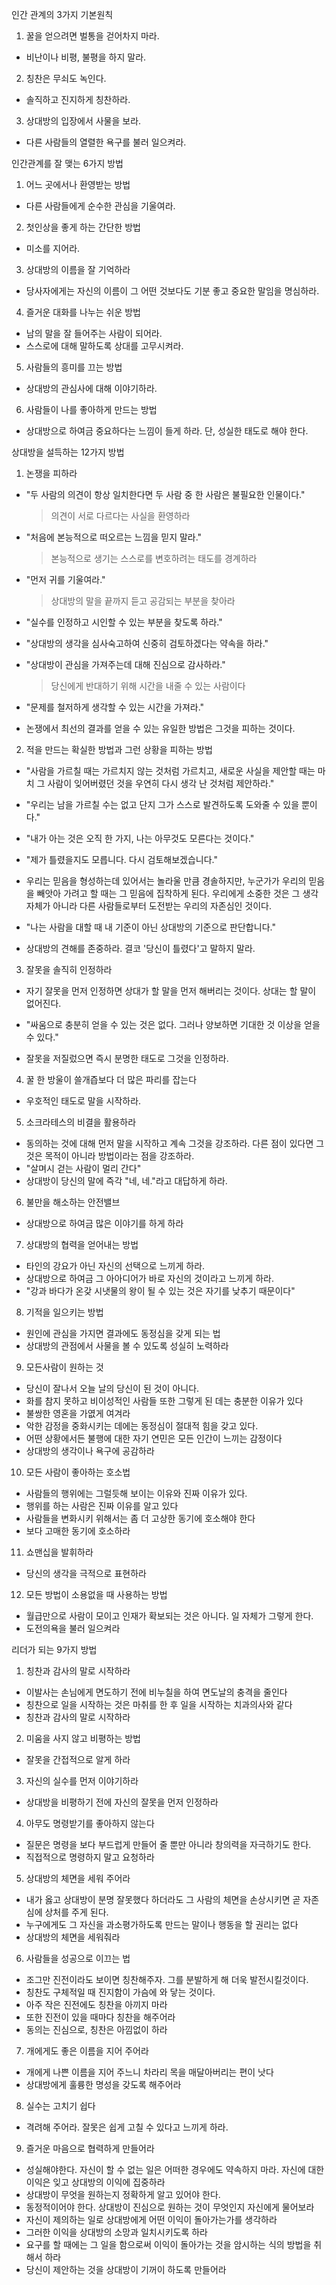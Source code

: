 인간 관계의 3가지 기본원칙

1. 꿀을 얻으려면 벌통을 걷어차지 마라.
  - 비난이나 비평, 불평을 하지 말라.
2. 칭찬은 무쇠도 녹인다.
  - 솔직하고 진지하게 칭찬하라.
3. 상대방의 입장에서 사물을 보라.
  - 다른 사람들의 열렬한 욕구를 불러 일으켜라.



인간관계를 잘 맺는 6가지 방법

1. 어느 곳에서나 환영받는 방법
  - 다른 사람들에게 순수한 관심을 기울여라.
2. 첫인상을 좋게 하는 간단한 방법
  - 미소를 지어라.
3. 상대방의 이름을 잘 기억하라
  - 당사자에게는 자신의 이름이 그 어떤 것보다도 기분 좋고 중요한 말임을 명심하라.
4. 즐거운 대화를 나누는 쉬운 방법
  - 남의 말을 잘 들어주는 사람이 되어라.
  - 스스로에 대해 말하도록 상대를 고무시켜라.
5. 사람들의 흥미를 끄는 방법
  - 상대방의 관심사에 대해 이야기하라.
6. 사람들이 나를 좋아하게 만드는 방법
  - 상대방으로 하여금 중요하다는 느낌이 들게 하라. 단, 성실한 태도로 해야 한다.









상대방을 설득하는 12가지 방법

1. 논쟁을 피하라
  - "두 사람의 의견이 항상 일치한다면 두 사람 중 한 사람은 불필요한 인물이다."
    > 의견이 서로 다르다는 사실을 환영하라
  - "처음에 본능적으로 떠오르는 느낌을 믿지 말라."
    > 본능적으로 생기는 스스로를 변호하려는 태도를 경계하라
  - "먼저 귀를 기울여라."
    > 상대방의 말을 끝까지 듣고 공감되는 부분을 찾아라
  - "실수를 인정하고 시인할 수 있는 부분을 찾도록 하라." 
  - "상대방의 생각을 심사숙고하여 신중히 검토하겠다는 약속을 하라."
  - "상대방이 관심을 가져주는데 대해 진심으로 감사하라."
    > 당신에게 반대하기 위해 시간을 내줄 수 있는 사람이다
  - "문제를 철저하게 생각할 수 있는 시간을 가져라."

  - 논쟁에서 최선의 결과를 얻을 수 있는 유일한 방법은 그것을 피하는 것이다.

2. 적을 만드는 확실한 방법과 그런 상황을 피하는 방법
  - "사람을 가르칠 때는 가르치지 않는 것처럼 가르치고, 새로운 사실을 제안할 때는 마치 그 사람이 잊어버렸던 것을 우연히 다시 생각 난 것처럼 제안하라."
  - "우리는 남을 가르칠 수는 없고 단지 그가 스스로 발견하도록 도와줄 수 있을 뿐이다."
  - "내가 아는 것은 오직 한 가지, 나는 아무것도 모른다는 것이다."
  - "제가 틀렸을지도 모릅니다. 다시 검토해보겠습니다."

  - 우리는 믿음을 형성하는데 있어서는 놀라울 만큼 경솔하지만, 누군가가 우리의 믿음을 빼앗아 가려고 할 때는 그 믿음에 집착하게 된다. 우리에게 소중한 것은 그 생각 자체가 아니라 다른 사람들로부터 도전받는 우리의 자존심인 것이다.

  - "나는 사람을 대할 때 내 기준이 아닌 상대방의 기준으로 판단합니다."

  - 상대방의 견해를 존중하라. 결코 '당신이 틀렸다'고 말하지 말라.



3. 잘못을 솔직히 인정하라
  - 자기 잘못을 먼저 인정하면 상대가 할 말을 먼저 해버리는 것이다. 상대는 할 말이 없어진다. 
  - "싸움으로 충분히 얻을 수 있는 것은 없다. 그러나 양보하면 기대한 것 이상을 얻을 수 있다."

  - 잘못을 저질렀으면 즉시 분명한 태도로 그것을 인정하라.

4. 꿀 한 방울이 쓸개즙보다 더 많은 파리를 잡는다
  - 우호적인 태도로 말을 시작하라.

5. 소크라테스의 비결을 활용하라
  - 동의하는 것에 대해 먼저 말을 시작하고 계속 그것을 강조하라. 다른 점이 있다면 그것은 목적이 아니라 방법이라는 점을 강조하라.
  - "살며시 걷는 사람이 멀리 간다"
  - 상대방이 당신의 말에 즉각 "네, 네."라고 대답하게 하라.

6. 불만을 해소하는 안전밸브
  - 상대방으로 하여금 많은 이야기를 하게 하라

7. 상대방의 협력을 얻어내는 방법
  - 타인의 강요가 아닌 자신의 선택으로 느끼게 하라.
  - 상대방으로 하여금 그 아아디어가  바로 자신의 것이라고 느끼게 하라.
  - "강과 바다가 온갖 시냇물의 왕이 될 수 있는 것은 자기를 낮추기 때문이다"

8. 기적을 일으키는 방법
  - 원인에 관심을 가지면 결과에도 동정심을 갖게 되는 법
  - 상대방의 관점에서 사물을 볼 수 있도록 성실히 노력하라

9. 모든사람이 원하는 것
  - 당신이 잘나서 오늘 날의 당신이 된 것이 아니다.
  - 화를 참지 못하고 비이성적인 사람들 또한 그렇게 된 데는 충분한 이유가 있다
  - 불쌍한 영혼을 가엾게 여겨라
  - 악한 감정을 중화시키는 데에는 동정심이 절대적 힘을 갖고 있다.
  - 어떤 상황에서든 불행에 대한 자기 연민은 모든 인간이 느끼는 감정이다
  - 상대방의 생각이나 욕구에 공감하라
10. 모든 사람이 좋아하는 호소법
  - 사람들의 행위에는 그럴듯해 보이는 이유와 진짜 이유가 있다.
  - 행위를 하는 사람은 진짜 이유를 알고 있다
  - 사람들을 변화시키 위해서는 좀 더 고상한 동기에 호소해야 한다
  - 보다 고매한 동기에 호소하라

11. 쇼맨십을 발휘하라
  - 당신의 생각을 극적으로 표현하라

12. 모든 방법이 소용없을 때 사용하는 방법
  - 월급만으로 사람이 모이고 인재가 확보되는 것은 아니다. 일 자체가 그렇게 한다.
  - 도전의욕을 불러 일으켜라


리더가 되는 9가지 방법

1. 칭찬과 감사의 말로 시작하라
  - 이발사는 손님에게 면도하기 전에 비누칠을 하여 면도날의 충격을 줄인다
  - 칭찬으로 일을 시작하는 것은 마취를 한 후 일을 시작하는 치과의사와 같다
  - 칭찬과 감사의 말로 시작하라

2. 미움을 사지 않고 비평하는 방법
  - 잘못을 간접적으로 알게 하라

3. 자신의 실수를 먼저 이야기하라
  - 상대방을 비평하기 전에 자신의 잘못을 먼저 인정하라

4. 아무도 명령받기를 좋아하지 않는다
  - 질문은 명령을 보다 부드럽게 만들어 줄 뿐만 아니라 창의력을 자극하기도 한다.
  - 직접적으로 명령하지 말고 요청하라

5. 상대방의 체면을 세워 주어라
  - 내가 옳고 상대방이 분명 잘못했다 하더라도 그 사람의 체면을 손상시키면 곧 자존심에 상처를 주게 된다.
  - 누구에게도 그 자신을 과소평가하도록 만드는 말이나 행동을 할 권리는 없다
  - 상대방의 체면을 세워줘라

6. 사람들을 성공으로 이끄는 법
  - 조그만 진전이라도 보이면 칭찬해주자. 그를 분발하게 해 더욱 발전시킬것이다.
  - 칭찬도 구체적일 때 진지함이 가슴에 와 닿는 것이다.
  - 아주 작은 진전에도 칭찬을 아끼지 마라
  - 또한 진전이 있을 때마다 칭찬을 해주어라
  - 동의는 진심으로, 칭찬은 아낌없이 하라

7. 개에게도 좋은 이름을 지어 주어라
  - 개에게 나쁜 이름을 지어 주느니 차라리 목을 매달아버리는 편이 낫다
  - 상대방에게 훌륭한 명성을 갖도록 해주어라

8. 실수는 고치기 쉽다
  - 격려해 주어라. 잘못은 쉽게 고칠 수 있다고 느끼게 하라.

9. 즐거운 마음으로 협력하게 만들어라
  - 성실해야한다. 자신이 할 수 없는 일은 어떠한 경우에도 약속하지 마라. 자신에 대한 이익은 잊고 상대방의 이익에 집중하라
  - 상대방이 무엇을 원하는지 정확하게 알고 있어야 한다.
  - 동정적이어야 한다. 상대방이 진심으로 원하는 것이 무엇인지 자신에게 물어보라
  - 자신이 제의하는 일로 상대방에게 어떤 이익이 돌아가는가를 생각하라
  - 그러한 이익을 상대방의 소망과 일치시키도록 하라
  - 요구를 할 때에는 그 일을 함으로써 이익이 돌아가는 것을 암시하는 식의 방법을 취해서 하라
  - 당신이 제안하는 것을 상대방이 기꺼이 하도록 만들어라
